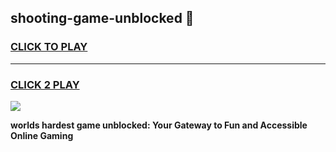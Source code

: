 
## shooting-game-unblocked 👋
<h3>
<a href="https://premium.freeplayer.one?title=shooting-game-unblocked&ref=14F">CLICK TO PLAY</a></h3>
<hr>

<h3>
<a href="https://premium.freeplayer.one?title=shooting-game-unblocked&ref=14F">CLICK 2 PLAY</a>
  
</h3>

<a href="https://premium.freeplayer.one?title=shooting-game-unblocked&ref=12F/"><img src="https://clearcache.store/games.png"></a>


**worlds hardest game unblocked: Your Gateway to Fun and Accessible Online Gaming**
